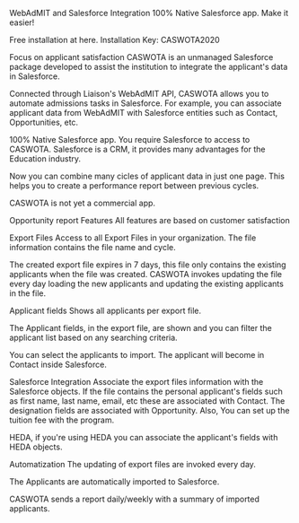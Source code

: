 WebAdMIT and Salesforce Integration
100% Native Salesforce app. Make it easier!

Free installation at here. Installation Key: CASWOTA2020


Focus on applicant satisfaction
CASWOTA is an unmanaged Salesforce package developed to assist the institution to integrate the applicant's data in Salesforce.

Connected through Liaison's WebAdMIT API, CASWOTA allows you to automate admissions tasks in Salesforce. For example, you can associate applicant data from WebAdMIT with Salesforce entities such as Contact, Opportunities, etc.

100% Native Salesforce app. You require Salesforce to access to CASWOTA. Salesforce is a CRM, it provides many advantages for the Education industry.

Now you can combine many cicles of applicant data in just one page. This helps you to create a performance report between previous cycles.

CASWOTA is not yet a commercial app.

Opportunity report
Features
All features are based on customer satisfaction

Export Files
Access to all Export Files in your organization. The file information contains the file name and cycle.

The created export file expires in 7 days, this file only contains the existing applicants when the file was created. CASWOTA invokes updating the file every day loading the new applicants and updating the existing applicants in the file.

Applicant fields
Shows all applicants per export file.

The Applicant fields, in the export file, are shown and you can filter the applicant list based on any searching criteria.

You can select the applicants to import. The applicant will become in Contact inside Salesforce.

Salesforce Integration
Associate the export files information with the Salesforce objects. If the file contains the personal applicant's fields such as first name, last name, email, etc these are associated with Contact. The designation fields are associated with Opportunity. Also, You can set up the tuition fee with the program.

HEDA, if you're using HEDA you can associate the applicant's fields with HEDA objects.

Automatization
The updating of export files are invoked every day.

The Applicants are automatically imported to Salesforce.

CASWOTA sends a report daily/weekly with a summary of imported applicants.

